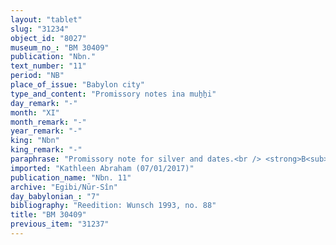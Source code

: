 ```yaml
---
layout: "tablet"
slug: "31234"
object_id: "8027"
museum_no_: "BM 30409"
publication: "Nbn."
text_number: "11"
period: "NB"
place_of_issue: "Babylon city"
type_and_content: "Promissory notes ina muẖẖi"
day_remark: "-"
month: "XI"
month_remark: "-"
year_remark: "-"
king: "Nbn"
king_remark: "-"
paraphrase: "Promissory note for silver and dates.<br /> <strong>B<sub>1</sub></strong> and his wife (<strong><sup>f</sup>B<sub>2</sub></strong>) owe 10 shekels of silver and 20 kor of dates to <strong>A</strong>, to be delivered in Arahsamna (VIII). The two debtors assume warranty for each other. Names of 3 witnesses and the scribe: Bēl-iddin/Bēl-upahhir//Dābibi. The first witness is the debtor&#39;s son.<br /> <br /> <strong>A</strong> = Iddin-Marduk/Iqī&scaron;āya//Nūr-S&icirc;n; <strong>B<sub>1</sub></strong> = Ardia/Bēl-iddin//Rē&rsquo;&ucirc;; <strong><sup>f</sup>B<sub>2</sub></strong> = <sup>f</sup>Kassiri, wife of Ardia/Bēl-iddin//Rē&rsquo;&ucirc;"
imported: "Kathleen Abraham (07/01/2017)"
publication_name: "Nbn. 11"
archive: "Egibi/Nūr-Sîn"
day_babylonian_: "7"
bibliography: "Reedition: Wunsch 1993, no. 88"
title: "BM 30409"
previous_item: "31237"
---
```

